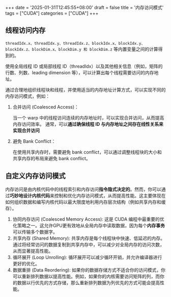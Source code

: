 +++
date = '2025-01-31T12:45:55+08:00'
draft = false
title = '内存访问模式'
tags = ["CUDA"]
categories = ["CUDA"]
+++



## 线程访问内存

`threadIdx.x、threadIdx.y、threadIdx.z、blockIdx.x、blockIdx.y、blockIdx.z、blockDim.x、blockDim.y 和 blockDim.z` 等内置变量之间的计算得到的。

使用全局线程 ID 或局部线程 ID（threadIdx）以及其他相关信息（例如，矩阵的行数、列数、leading dimension 等），可以计算出每个线程需要访问的内存地址。

通过合理地组织线程块和线程，并使用适当的内存地址计算方式，可以实现不同的内存访问模式，例如：

1. 合并访问 (Coalesced Access)：

    当一个 warp 中的线程访问连续的内存地址时，可以实现合并访问，从而提高内存访问效率。
    通常，可以**通过确保线程 ID 与内存地址之间存在线性关系来实现合并访问**

2. 避免 Bank Conflict：

    在使用共享内存时，需要避免 bank conflict，可以通过调整线程块的大小和共享内存的布局来避免 bank conflict。


## 自定义内存访问模式

内存访问是由内核代码中的线程索引和内存访问**指令隐式决定的**。然而，你可以通过**巧妙地设计内核代码**来控制和优化内存访问模式，从而提高性能。这主要体现在如何组织数据和编写内核代码以最大限度地利用内存层次结构（例如共享内存和缓存）。


1. 协同内存访问 (Coalesced Memory Access): 这是 CUDA 编程中最重要的优化策略之一。这允许GPU更有效地从全局内存中读取数据，因为每个**内存事务**可以传输多个数据字。
2. 共享内存 (Shared Memory): 共享内存是每个线程块中快速、低延迟的内存。通过将经常访问的数据复制到共享内存中，可以减少对全局内存的访问次数，从而显著提高性能。
3. 循环展开 (Loop Unrolling): 循环展开可以减少循环开销，并允许编译器进行更好的优化。
4. 数据重排 (Data Reordering): 如果你的数据存储方式不适合你的访问模式，你可以重新排列数据以提高性能。例如，如果你的内核需要访问矩阵的列，而你的数据以行优先的方式存储，那么重新排列数据为列优先的方式可能会提高性能。
